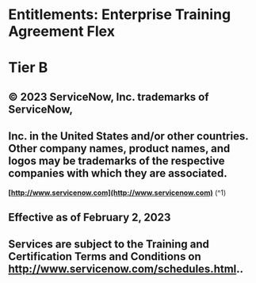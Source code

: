 # Entitlements: Enterprise Training Agreement Flex

# Tier B

## © 2023 ServiceNow, Inc. trademarks of ServiceNow,

## Inc. in the United States and/or other countries. Other company names, product names, and logos may be trademarks of the respective companies with which they are associated.

**[http://www.servicenow.com](http://www.servicenow.com)** (^1)

## Effective as of February 2, 2023

## Services are subject to the Training and Certification Terms and Conditions on http://www.servicenow.com/schedules.html..


